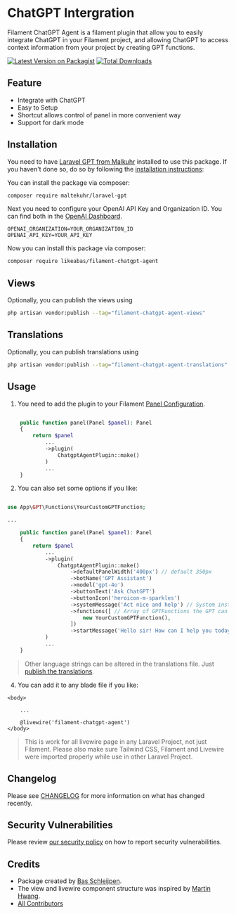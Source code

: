 # ChatGPT Intergration 

Filament ChatGPT Agent is a filament plugin that allow you to easily integrate ChatGPT in your Filament project, and allowing ChatGPT to access context information from your project by creating GPT functions.

[![Latest Version on Packagist](https://img.shields.io/packagist/v/icetalker/filament-chatgpt-bot.svg?style=flat-square)](https://packagist.org/packages/icetalker/filament-chatgpt-bot)
[![Total Downloads](https://img.shields.io/packagist/dt/icetalker/filament-chatgpt-bot.svg?style=flat-square)](https://packagist.org/packages/icetalker/filament-chatgpt-bot)

## Feature

- Integrate with ChatGPT
- Easy to Setup
- Shortcut allows control of panel in more convenient way
- Support for dark mode


## Installation

You need to have [Laravel GPT from Malkuhr](https://github.com/maltekuhr/laravel-gpt) installed to use this package. If you haven't done so, do so by following the [installation instructions](https://github.com/maltekuhr/laravel-gpt?tab=readme-ov-file#installation):

You can install the package via composer:

```bash
composer require maltekuhr/laravel-gpt
```

Next you need to configure your OpenAI API Key and Organization ID. You can find both in the [OpenAI Dashboard](https://platform.openai.com/account/org-settings).

```dotenv
OPENAI_ORGANIZATION=YOUR_ORGANIZATION_ID
OPENAI_API_KEY=YOUR_API_KEY
```

Now you can install this package via composer:

```bash
composer require likeabas/filament-chatgpt-agent
```

## Views

Optionally, you can publish the views using

```bash
php artisan vendor:publish --tag="filament-chatgpt-agent-views"
```

## Translations

Optionally, you can publish translations using

```bash
php artisan vendor:publish --tag="filament-chatgpt-agent-translations"
```

## Usage

1. You need to add the plugin to your Filament [Panel Configuration](https://laravel-filament.cn/docs/en/3.x/panels/configuration).

```php

    public function panel(Panel $panel): Panel
    {
        return $panel
            ...
            ->plugin(
                ChatgptAgentPlugin::make()
            )
            ...
    }
```

2. You can also set some options if you like:

```php

use App\GPT\Functions\YourCustomGPTFunction;

...

    public function panel(Panel $panel): Panel
    {
        return $panel
            ...
            ->plugin(
                ChatgptAgentPlugin::make()
                    ->defaultPanelWidth('400px') // default 350px
                    ->botName('GPT Assistant')
                    ->model('gpt-4o')
                    ->buttonText('Ask ChatGPT')
                    ->buttonIcon('heroicon-m-sparkles')
                    ->systemMessage('Act nice and help') // System instructions for the GPT
                    ->functions([ // Array of GPTFunctions the GPT can use
                        new YourCustomGPTFunction(),
                    ])
                    ->startMessage('Hello sir! How can I help you today?') // Default start message, set to false to not show a message
            )
            ...
    }
```

> Other language strings can be altered in the translations file. Just [publish the translations](#translations).

4. You can add it to any blade file if you like:

```blade
<body>

    ...

    @livewire('filament-chatgpt-agent')
</body>
```

> This is work for all livewire page in any Laravel Project, not just Filament. Please also make sure Tailwind CSS, Filament and Livewire were imported properly while use in other Laravel Project.

## Changelog

Please see [CHANGELOG](CHANGELOG.md) for more information on what has changed recently.

## Security Vulnerabilities

Please review [our security policy](../../security/policy) on how to report security vulnerabilities.

## Credits

- Package created by [Bas Schleijpen](https://github.com/likeabas).
- The view and livewire component structure was inspired by [Martin Hwang](https://github.com/icetalker).
- [All Contributors](../../contributors)
